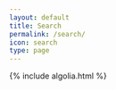 ```yaml
---
layout: default
title: Search
permalink: /search/
icon: search
type: page
---
```

<div class="page clearfix" index>
<div class="left">
<div id="search-searchbar">
</div>
<div id="search-hits"> </div>
{% include algolia.html %}
</div>
</div>